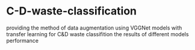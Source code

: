 # C-D-waste-classification
providing the method of data augmentation
using VGGNet models with transfer learning for C&D waste classifition
the results of different models performance
